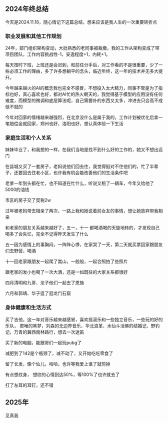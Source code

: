 ## 2024年终总结
今天是2024.11.18，随心情记下这篇总结，想来应该是我人生的一次重要转折点
### 职业发展和其他工作规划
24年，部门组织架构变动，大批熟悉的老同事被裁撤，我的工作从架构变成了带项目团队，工作内容挑战性-1，安逸程度+1，内耗+1。

每天按时下班，上班还是会迟到，和前任分手后，对工作看的不是很重要，少了一些必须工作的理由，多了许多想躺平的念头，临近年终，这一年的技术并无多大提升。

 今年越来越火的AI的概念我也完全不感冒，不想投入太大精力，同事不管是为了指标也好，真心喜欢也好，都对AI忙的热火朝天的，我觉得基于模型的应用没有任何难度，而模型的微调和底层算法呢，自己需要补的东西又太多，冲进去只会高不成低不就的

 今年对回家的情绪越来越强烈，在北京没什么是属于我的，工作计划被优化后拿一笔赔偿金就回家，郑州也好，洛阳也好，想认真体验一下生活

 ### 家庭生活和个人关系
 妹妹毕业了，和我想的一样，在我们当地是找不到什么好的工作的，她又不想出远门

 在县城又买了一套房子，老妈说他们回去住，我觉得挺对不住他们的，忙了半辈子，还要回去住老小区，也许我有机会能改善他们的生活条件吧

 老爹一年到头都在忙，也不知道在忙什么，听说又租了一辆车，今年又给他了5000的油钱

 市区的房子交了契税2w

过年被老妈带去相亲了两次，一路上我和她说着前女友的事情，想让她放弃带我相亲

和老家的朋友关系越来越好了，五一，十一  都喝酒喝的天旋地转的，才发现自己喝多了会失忆，完全不记得昨天发生了什么

五一因为感情上的事胸闷，一阵阵心悸，在家哭了一天，第二天就买票回家跟朋友们去野营，喝酒

十一回老家跟朋友一起爬了嵩山，一般般，一起合照拍了些照片

跟老家的发小也喝了一次大酒，还是一如既往的大家关系都很好

四月清明和九哥、龙子他们一起去了恩施

六月和郭靖、华子逛了逛龙门石窟

### 身体健康和生活方式

买了吉他，这一年对音乐越来越感冒，喜欢摇滚乐和一些独立音乐，一些玩的好的乐队， 窦唯的黑梦，刘森的无边界音乐、华北浪革、水仙斗活佛的结婚记、野钓记，万青的冀西南林路行，想去一次迷笛

买了新的电脑，能跟哥们一起玩pubg了

减肥到了142是个瓶颈了，减不动了，又开始吃吃零食了

留了长发，像个仙儿，哈哈，也许等我爱上谁了就剪掉

有点想纹身， 想纹的心情到达50%，等100%了也许就去了

打了左耳的耳钉，还不错

## 2025年

见真我
